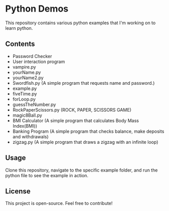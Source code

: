 # Python Demos

This repository contains various python examples that I'm working on to learn python.

## Contents

- Password Checker
- User interaction program
- vampire.py
- yourName.py
- yourName2.py
- Swordfish.py (A simple program that requests name and password.)
- example.py 
- fiveTime.py
- forLoop.py
- guessTheNumber.py 
- RockPaperScissors.py (ROCK, PAPER, SCISSORS GAME)
- magic8Ball.py
- BMI Calculator (A simple program that calculates Body Mass Index(BMI))
- Banking Program (A simple program that checks balance, make deposits and withdrawals)
- zigzag.py (A simple program that draws a zigzag with an infinite loop)

## Usage

Clone this repository, navigate to the specific example folder, and run the python file to see the example in action.

## License

This project is open-source. Feel free to contribute!

 